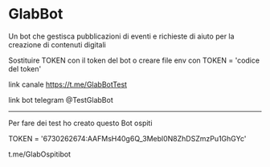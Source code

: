 # GlabBot
Un bot che gestisca pubblicazioni di eventi e richieste di aiuto per la creazione di contenuti digitali


Sostituire TOKEN con il token del bot o creare file env con TOKEN = 'codice del token'

link canale
https://t.me/GlabBotTest

link bot telegram
@TestGlabBot


_________________________________________________________

Per fare dei test ho creato questo Bot ospiti

TOKEN = '6730262674:AAFMsH40g6Q_3Mebl0N8ZhDSZmzPu1GhGYc'

t.me/GlabOspitibot
